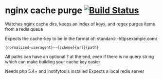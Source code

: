 nginx cache purge [![Build Status](https://travis-ci.org/jeichorn/nginx-cache-purge.svg?branch=master)](https://travis-ci.org/jeichorn/nginx-cache-purge)
===================

Watches nginx cache dirs, keeps an index of keys, and regex purges items from a redis queue

Expects the cache-key to be in the format of: standard--httpsexample.com/

    {normalized-useragent}--{scheme}{url}{path}

All paths can have an optional ? at the end, even if there is no query string which can make building your cache key easier

Needs php 5.4+ and inotifytools installed
Expects a local redis server
